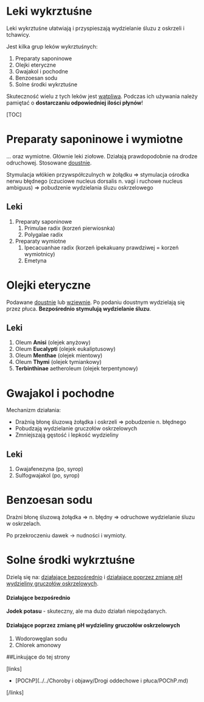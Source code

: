 # Leki wykrztuśne

Leki wykrztuśne ułatwiają i przyspieszają wydzielanie śluzu z oskrzeli i tchawicy.

Jest kilka grup leków wykrztuśnych:

1. Preparaty saponinowe
2. Olejki eteryczne
3. Gwajakol i pochodne
4. Benzoesan sodu
5. Solne środki wykrztuśne

Skuteczność wielu z tych leków jest <u>wątpliwa</u>. Podczas ich używania należy pamiętać o **dostarczaniu odpowiedniej ilości płynów**!



[TOC]



# Preparaty saponinowe i wymiotne

... oraz wymiotne. Głównie leki ziołowe. Działają prawdopodobnie na drodze odruchowej. Stosowane <u>doustnie</u>.

Stymulacja włókien przywspółczulnych w żołądku ⇒ stymulacja ośrodka nerwu błędnego (czuciowe nucleus dorsalis n. vagi i ruchowe nucleus ambiguus) ⇒ pobudzenie wydzielania śluzu oskrzelowego



## Leki

1. Preparaty saponinowe
   1. Primulae radix (korzeń pierwiosnka)
   2. Polygalae radix 
2. Preparaty wymiotne
   1. Ipecacuanhae radix (korzeń ipekakuany prawdziwej = korzeń wymiotnicy)
   2. Emetyna






# Olejki eteryczne

Podawane <u>doustnie</u> lub <u>wziewnie</u>. Po podaniu doustnym wydzielają się przez płuca. **Bezpośrednio stymulują wydzielanie śluzu**.



## Leki
1. Oleum **Anisi** (olejek anyżowy)
2. Oleum **Eucalypti** (olejek eukaliptusowy)
3. Oleum **Menthae** (olejek mientowy)
4. Oleum **Thymi** (olejek tymiankowy)
5. **Terbinthinae** aetheroleum (olejek terpentynowy)






# Gwajakol i pochodne

Mechanizm działania:

-  Drażnią błonę śluzową żołądka i oskrzeli ⇒ pobudzenie n. błędnego
-  Pobudzają wydzielanie gruczołów oskrzelowych
-  Zmniejszają gęstość i lepkość wydzieliny



## Leki

1. Gwajafenezyna (po, syrop)
2. Sulfogwajakol (po, syrop)





# Benzoesan sodu

Drażni błonę śluzową żołądka ⇒ n. błędny ⇒ odruchowe wydzielanie śluzu w oskrzelach.

Po przekroczeniu dawek → nudności i wymioty.





# Solne środki wykrztuśne

Dzielą się na: <u>działające bezpośrednio</u> i <u>działające poprzez zmianę pH  wydzieliny gruczołów oskrzelowych</u>.



#### Działające bezpośrednio

**Jodek potasu** - skuteczny, ale ma dużo działań niepożądanych.



#### Działające poprzez zmianę pH wydzieliny gruczołów oskrzelowych

1. Wodorowęglan sodu
2. Chlorek amonowy





##Linkujące do tej strony

[links]

- [POChP](../../Choroby i objawy/Drogi oddechowe i płuca/POChP.md)


[/links]












